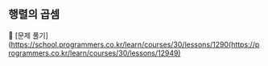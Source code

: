 ## 행렬의 곱셈
📖 [문제 풀기](https://school.programmers.co.kr/learn/courses/30/lessons/1290(https://programmers.co.kr/learn/courses/30/lessons/12949)
